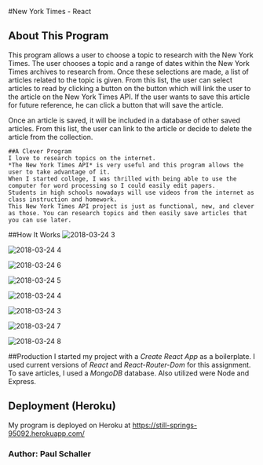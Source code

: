 #New York Times - React

## About This Program

This program allows a user to choose a topic to research with the New York Times.  The user chooses a topic and a range of dates within the New York Times archives to research from.  Once these selections are made, a list of articles related to the topic is given.  From this list, the user can select articles to read by clicking a button on the button which will link the user to the article on the New York Times API.  If the user wants to save this article for future reference, he can click a button that will save the article. 

Once an article is saved, it will be included in a database of other saved articles.  From this list, the user can link to the article or decide to delete the article from the collection.  

```
##A Clever Program
I love to research topics on the internet.  
*The New York Times API* is very useful and this program allows the user to take advantage of it.  
When I started college, I was thrilled with being able to use the computer for word processing so I could easily edit papers.  
Students in high schools nowadays will use videos from the internet as class instruction and homework.  
This New York Times API project is just as functional, new, and clever as those. You can research topics and then easily save articles that you can use later.  

```
##How It Works
![2018-03-24 3](https://user-images.githubusercontent.com/30198872/37861833-56322eae-2f18-11e8-89d2-eab2e404dfaa.png)

![2018-03-24 4](https://user-images.githubusercontent.com/30198872/37861834-598aa892-2f18-11e8-82e2-720679c2cca1.png)

![2018-03-24 6](https://user-images.githubusercontent.com/30198872/37861691-6bdf2c8c-2f15-11e8-8742-438ad77eb27d.png)

![2018-03-24 5](https://user-images.githubusercontent.com/30198872/37861926-e70f8ed8-2f1a-11e8-92d2-c966af486af3.png)

![2018-03-24 4](https://user-images.githubusercontent.com/30198872/37861834-598aa892-2f18-11e8-82e2-720679c2cca1.png)

![2018-03-24 3](https://user-images.githubusercontent.com/30198872/37861833-56322eae-2f18-11e8-89d2-eab2e404dfaa.png)

![2018-03-24 7](https://user-images.githubusercontent.com/30198872/37861829-420dfc00-2f18-11e8-9d54-7a5463766b40.png)

![2018-03-24 8](https://user-images.githubusercontent.com/30198872/37861827-3ad9af42-2f18-11e8-9f01-4d5325d99a5b.png)

##Production
I started my project with a *Create React App* as a boilerplate.  I used current versions of *React* and *React-Router-Dom* for this assignment.  To save articles, I used a *MongoDB* database.  Also utilized were Node and Express.

## Deployment (Heroku)
My program is deployed on Heroku at  https://still-springs-95092.herokuapp.com/

### Author:  Paul Schaller

